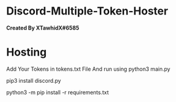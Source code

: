 # Discord-Multiple-Token-Hoster

**Created By XTawhidX#6585**

# Hosting
Add Your Tokens in tokens.txt File And run using python3 main.py


pip3 install discord.py


python3 -m pip install -r requirements.txt
